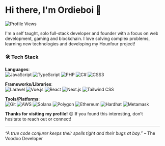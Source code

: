<!-- Greeting -->
# Hi there, I'm Ordieboi 👋

![Profile Views](https://komarev.com/ghpvc/?username=hounfour&color=brightgreen)

I'm a self taught, solo full-stack developer and founder with a focus on web development, gaming and blockchain. I love solving complex problems, learning new technologies and developing my Hounfour project!
<!--
---


### 🔭 I’m currently working on:

- 🌍 Building [Your Project Name](project link) — [brief description of your project].
- 🔧 Learning and exploring more about **[specific technologies you're diving into, e.g., Docker, Kubernetes, etc.]**.
- 👨‍💻 Actively contributing to **[specific communities or open-source projects]**.

---


### 🌐 Connect with me:

[![LinkedIn](https://img.shields.io/badge/-LinkedIn-blue?style=flat-square&logo=Linkedin&logoColor=white&link=https://www.linkedin.com/in/yourprofile/)](https://www.linkedin.com/in/yourprofile/)
[![Twitter](https://img.shields.io/badge/-Twitter-blue?style=flat-square&logo=twitter&logoColor=white&link=https://twitter.com/yourprofile)](https://twitter.com/yourprofile)
[![Email](https://img.shields.io/badge/Email-D14836?style=flat-square&logo=gmail&logoColor=white&link=mailto:your.email@example.com)](mailto:your.email@example.com)
[![Portfolio](https://img.shields.io/badge/Portfolio-FF5722?style=flat-square&logo=google-chrome&logoColor=white&link=https://yourportfolio.com)](https://yourportfolio.com)

---
-->
### 🛠️ Tech Stack

**Languages**:  
![JavaScript](https://img.shields.io/badge/-JavaScript-F7DF1E?style=flat-square&logo=javascript&logoColor=black) ![TypeScript](https://img.shields.io/badge/-TypeScript-007ACC?style=flat-square&logo=typescript&logoColor=white) ![PHP](https://img.shields.io/badge/-PHP-777BB4?style=flat-square&logo=php&logoColor=white) ![C#](https://img.shields.io/badge/-C%23-239120?style=flat-square&logo=c-sharp&logoColor=white) ![CSS3](https://img.shields.io/badge/-CSS3-1572B6?style=flat-square&logo=css3&logoColor=white)

**Frameworks/Libraries**:  
![Laravel](https://img.shields.io/badge/-Laravel-FF2D20?style=flat-square&logo=laravel&logoColor=white) ![Vue.js](https://img.shields.io/badge/-Vue.js-4FC08D?style=flat-square&logo=vue.js&logoColor=white) ![React](https://img.shields.io/badge/-React-61DAFB?style=flat-square&logo=react&logoColor=black) ![Next.js](https://img.shields.io/badge/-Next.js-000000?style=flat-square&logo=next.js&logoColor=white) ![Tailwind CSS](https://img.shields.io/badge/-TailwindCSS-38B2AC?style=flat-square&logo=tailwind-css&logoColor=white)

**Tools/Platforms**:  
![Git](https://img.shields.io/badge/-Git-F05032?style=flat-square&logo=git&logoColor=white) ![AWS](https://img.shields.io/badge/-AWS-FF9900?style=flat-square&logo=amazon-aws&logoColor=white) ![Solana](https://img.shields.io/badge/-Solana-00FFBA?style=flat-square&logo=solana&logoColor=white) ![Polygon](https://img.shields.io/badge/-Polygon-8247E5?style=flat-square&logo=polygon&logoColor=white) ![Ethereum](https://img.shields.io/badge/-Ethereum-3C3C3D?style=flat-square&logo=ethereum&logoColor=white) ![Hardhat](https://img.shields.io/badge/-Hardhat-FEAF37?style=flat-square&logo=hardhat&logoColor=black) ![Metamask](https://img.shields.io/badge/-Metamask-E2761B?style=flat-square&logo=metamask&logoColor=white)
<!--
---

### 📈 GitHub Stats

![Your GitHub Stats](https://github-readme-stats.vercel.app/api?username=yourusername&show_icons=true&hide_border=true&count_private=true&theme=dark)

![Top Languages](https://github-readme-stats.vercel.app/api/top-langs/?username=yourusername&layout=compact&theme=dark)

---

### 💼 My Projects

- [Project 1](https://github.com/yourusername/project1) - A brief description of your project.
- [Project 2](https://github.com/yourusername/project2) - A brief description of your project.
- [Project 3](https://github.com/yourusername/project3) - A brief description of your project.

---

### 🌱 Learning and Interests

- Learning: [specific technologies you're focused on learning].
- Exploring: [any areas you're researching or experimenting with].
- Interested in: [fields or topics you're curious about or passionate about].

---

### 👾 Fun Facts

- 🎮 I love gaming! My favorite game is [game name].
- 🍕 I could eat pizza every day!
- 🌍 I'm passionate about open-source and have contributed to [specific projects].

---

### 🤝 Let’s collaborate!

- Open to collaborating on **[types of projects you're interested in]**.
- Feel free to reach out if you want to **[something you're looking to connect over]**!

---
-->

**Thanks for visiting my profile!** 😊 If you found this interesting, don’t hesitate to reach out or connect!

---


*“A true code conjurer keeps their spells tight and their bugs at bay.”* – The Voodoo Developer
